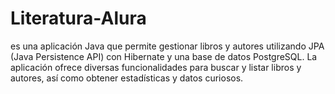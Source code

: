 # Literatura-Alura
es una aplicación Java que permite gestionar libros y autores utilizando JPA (Java Persistence API) con Hibernate y una base de datos PostgreSQL. La aplicación ofrece diversas funcionalidades para buscar y listar libros y autores, así como obtener estadísticas y datos curiosos.
